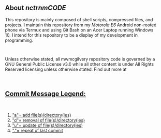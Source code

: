 <!DOCTYPE html>
<html>
<head>
<meta charset="UTF-8"> 
<meta name="description" content="Matthew McGilvery's remote Git repository"> 
<meta name="keywords" content="Bash, Android, Github, HTML, Shell, Termux, Nctrnm, Shell Scripting"> 
<meta name="author" content="Matthew McGilvery">  
<meta name="author2" content="Nctrnm">  
<body>
  <h2>About<em><strong> nctrnmCODE</em></strong></h2>
<p>This repository is mainly composed of shell scripts, compressed files, and projects. 
I maintain this repository from my <i>Motorola E6</i> Android non-rooted phone via Termux and using Git Bash on an Acer Laptop running Windows 10. I intend for this repository to be a display of my development in programming.</p> 
<BR>
<p>Unless otherwise stated, all mwmcgilvery repository code is governed by a GNU General Public License v3.0 while all other content is under All Rights Reserved licensing unless otherwise stated. 
Find out more at <a href="https://www.nctrnm.com"</a>

</p>
<BR>
<h2> Commit Message Legend: </h2>
 <BR>
 <ol>
<li>"a"= add file(s)/directory(ies)</li>
<li>"d"= removal of file(s)/directory(ies)</li>
<li>"u"= update of file(s)/directory(ies)</li>
<li>"."= repeat of last commit</li>
 </ol>
 </body>
</head>
</html>
